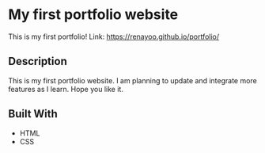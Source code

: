 # My first portfolio website

This is my first portfolio! Link: https://renayoo.github.io/portfolio/  

## Description

This is my first portfolio website. I am planning to update and integrate more features as I learn. Hope you like it. 

## Built With

- HTML
- CSS

